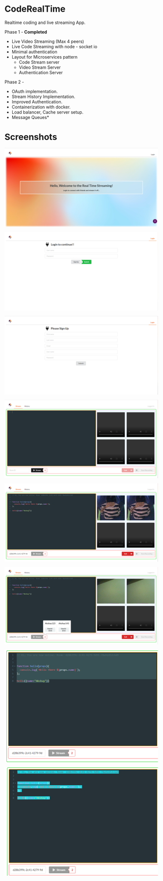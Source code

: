 # CodeRealTime
Realtime coding and live streaming App. 

Phase 1 - **Completed**
* Live Video Streaming (Max 4 peers)
* Live Code Streaming with node - socket io
* Minimal authentication 
* Layout for Microservices pattern 
  - Code Stream server
  - Video Stream Server
  - Authentication Server 

Phase 2 - 
* OAuth implementation. 
* Stream History Implementation. 
* Improved Authentication.  
* Containerization with docker.  
* Load balancer, Cache server setup. 
* Message Queues* 

# Screenshots 

![alt text](screenshots/landing.PNG "Landing Page.") 

![alt text](screenshots/Login.PNG "Login Page.") 

![alt text](screenshots/SignUp.PNG "SignUp Page.") 

![alt text](screenshots/Stream_1.PNG "Stream#1 Page.") 

![alt text](screenshots/Stream_2.PNG "Stream#2 Page.") 

![alt text](screenshots/Stream_3.png "Stream#3 Page.") 

![alt text](screenshots/StreamCode.PNG "StreamCode Page.") 

![alt text](screenshots/StreamCodeUser2.PNG "StreamCodeUser2 Page.") 
